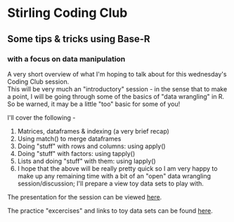 # Stirling Coding Club
## Some tips & tricks using Base-R
### with a focus on data manipulation

A very short overview of what I'm hoping to talk about for this wednesday's Coding Club session.  
This will be very much an "introductory" session - in the sense that to make a point, I will be going through some of the basics of "data wrangling" in R. So be warned, it may be a little "too" basic for some of you!  

I'll cover the following -  
1. Matrices, dataframes & indexing (a very brief recap)  
2. Using match() to merge dataframes  
3. Doing "stuff" with rows and columns: using apply()  
4. Doing "stuff" with factors: using tapply()  
5. Lists and doing "stuff" with them: using lapply()  
6. I hope that the above will be really pretty quick so I am very happy to make up any remaining time with a bit of an "open" data wrangling session/discussion; I'll prepare a view toy data sets to play with.  

The presentation for the session can be viewed [here](https://stirlingcodingclub.github.io/Base-R/BaseRTipsandTricks.html#1).  
  
The practice "excercises" and links to toy data sets can be found [here]().
